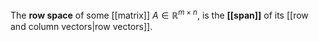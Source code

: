 
The **row space** of some [[matrix]] $A\in \mathbb R^{m\times n}$, is the **[[span]]** of its [[row and column vectors|row vectors]].
